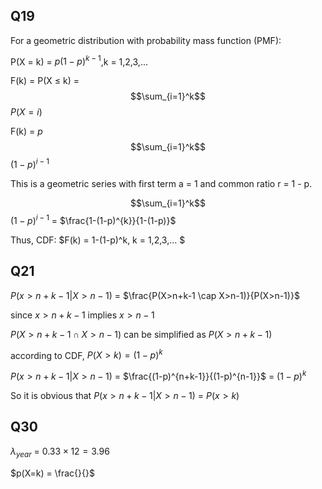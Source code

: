 ## Q19
For a geometric distribution with probability mass function (PMF):

P(X = k) = $p(1-p)^{k-1}$,k = 1,2,3,...

F(k) = P(X $\le$ k) = $$\sum_{i=1}^k$$ $P(X=i)$  

F(k) = $p$ $$\sum_{i=1}^k$$ $(1-p)^{i-1}$  

This is a geometric series with first term a = 1 and common ratio r = 1 - p.

$$\sum_{i=1}^k$$ $(1-p)^{i-1}$ = $\frac{1-(1-p)^{k}}{1-(1-p)}$

Thus, CDF: $F(k) = 1-(1-p)^k, k = 1,2,3,...  $

## Q21
$P(x > n+k-1|X> n-1)$ = $\frac{P(X>n+k-1 \cap X>n-1)}{P(X>n-1)}$

since $x > n + k -1$ implies $x > n - 1$

$P(X>n+k-1 \cap X>n-1)$ can be simplified as $P(X>n+k-1)$

according to CDF, $P(X>k) = (1-p)^k$

$P(x > n+k-1|X> n-1)$ = $\frac{(1-p)^{n+k-1}}{(1-p)^{n-1}}$ = $(1-p)^k$

So it is obvious that $P(x > n+k-1|X> n-1)$ = $P(x>k)$

## Q30
$\lambda_{year}$ = $0.33 \times 12 = 3.96$

$p(X=k) = \frac{}{}$
